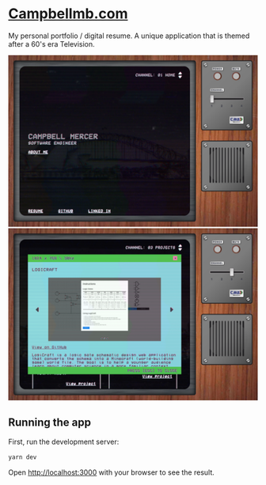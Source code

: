 # [Campbellmb.com](https://campbellmb.com)

My personal portfolio / digital resume. A unique application that is themed after a 60's era Television.

![Screenshot of portfolio home](./public/images/portfolio-home.png)  
![Screenshot of portfolio project](./public/images/portfolio-projects.png)

## Running the app

First, run the development server:

```bash
yarn dev
```

Open [http://localhost:3000](http://localhost:3000) with your browser to see the result.

